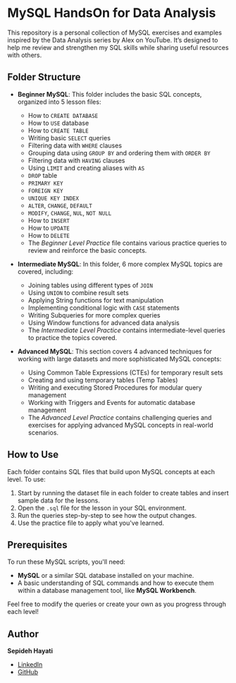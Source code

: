 # MySQL HandsOn for Data Analysis
This repository is a personal collection of MySQL exercises and examples inspired by the Data Analysis series by Alex on YouTube. It’s designed to help me review and strengthen my SQL skills while sharing useful resources with others.


## Folder Structure

- **Beginner MySQL**: This folder includes the basic SQL concepts, organized into 5 lesson files: 
  - How to `CREATE DATABASE`
  - How to `USE` database
  - How to `CREATE TABLE`
  - Writing basic `SELECT` queries
  - Filtering data with `WHERE` clauses
  - Grouping data using `GROUP BY` and ordering them with `ORDER BY`
  - Filtering data with `HAVING` clauses
  - Using `LIMIT` and creating aliases with `AS`
  - `DROP` table
  - `PRIMARY KEY`
  - `FOREIGN KEY`
  - `UNIQUE KEY INDEX`
  - `ALTER`, `CHANGE`, `DEFAULT`
  - `MODIFY`, `CHANGE`, `NUL`, `NOT NULL`
  - How to `INSERT`
  - How to `UPDATE` 
  - How to `DELETE`
  - The _Beginner Level Practice_ file contains various practice queries to review and reinforce the basic concepts.

- **Intermediate MySQL**: In this folder, 6 more complex MySQL topics are covered, including:
  - Joining tables using different types of `JOIN`
  - Using `UNION` to combine result sets
  - Applying String functions for text manipulation
  - Implementing conditional logic with `CASE` statements
  - Writing Subqueries for more complex queries
  - Using Window functions for advanced data analysis
  - The _Intermediate Level Practice_ contains intermediate-level queries to practice the topics covered.

- **Advanced MySQL**: This section covers 4 advanced techniques for working with large datasets and more sophisticated MySQL concepts:
  - Using Common Table Expressions (CTEs) for temporary result sets
  - Creating and using temporary tables (Temp Tables)
  - Writing and executing Stored Procedures for modular query management 
  - Working with Triggers and Events for automatic database management
  - The _Advanced Level Practice_ contains challenging queries and exercises for applying advanced MySQL concepts in real-world scenarios.

## How to Use

Each folder contains SQL files that build upon MySQL concepts at each level. To use:
1. Start by running the dataset file in each folder to create tables and insert sample data for the lessons.
2. Open the `.sql` file for the lesson in your SQL environment.
3. Run the queries step-by-step to see how the output changes.
4. Use the practice file to apply what you've learned.

## Prerequisites

To run these MySQL scripts, you'll need:
- **MySQL** or a similar SQL database installed on your machine.
- A basic understanding of SQL commands and how to execute them within a database management tool, like **MySQL Workbench**.


Feel free to modify the queries or create your own as you progress through each level!


## Author

**Sepideh Hayati**
- [LinkedIn](https://www.linkedin.com/in/sepidehhayati/)
- [GitHub](https://github.com/SepidehHayati)

